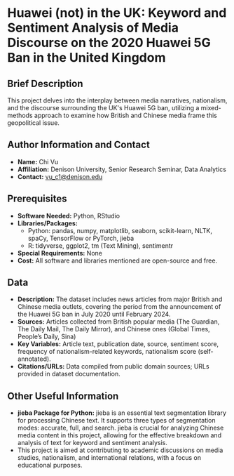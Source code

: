 # Huawei (not) in the UK: Keyword and Sentiment Analysis of Media Discourse on the 2020 Huawei 5G Ban in the United Kingdom


## Brief Description
This project delves into the interplay between media narratives, nationalism, and the discourse surrounding the UK's Huawei 5G ban, utilizing a mixed-methods approach to examine how British and Chinese media frame this geopolitical issue.

## Author Information and Contact
- **Name:** Chi Vu
- **Affiliation:** Denison University, Senior Research Seminar, Data Analytics 
- **Contact:** vu_c1@denison.edu

## Prerequisites
- **Software Needed:** Python, RStudio 
- **Libraries/Packages:** 
  - Python: pandas, numpy, matplotlib, seaborn, scikit-learn, NLTK, spaCy, TensorFlow or PyTorch, jieba
  - R: tidyverse, ggplot2, tm (Text Mining), sentimentr
- **Special Requirements:** None
- **Cost:** All software and libraries mentioned are open-source and free.

## Data
- **Description:** The dataset includes news articles from major British and Chinese media outlets, covering the period from the announcement of the Huawei 5G ban in July 2020 until February 2024.
- **Sources:** Articles collected from British popular media (The Guardian, The Daily Mail, The Daily Mirror), and Chinese ones (Global Times, People’s Daily, Sina)
- **Key Variables:** Article text, publication date, source, sentiment score, frequency of nationalism-related keywords, nationalism score (self-annotated).
- **Citations/URLs:** Data compiled from public domain sources; URLs provided in dataset documentation.


## Other Useful Information
- **jieba Package for Python:** jieba is an essential text segmentation library for processing Chinese text. It supports three types of segmentation modes: accurate, full, and search. jieba is crucial for analyzing Chinese media content in this project, allowing for the effective breakdown and analysis of text for keyword and sentiment analysis.
- This project is aimed at contributing to academic discussions on media studies, nationalism, and international relations, with a focus on educational purposes.
